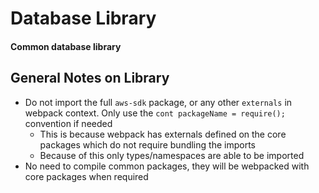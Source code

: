 # Database Library

#### Common database library

## General Notes on Library
-   Do not import the full `aws-sdk` package, or any other `externals` in webpack context. Only use the `cont packageName = require();` convention if needed
    -   This is because webpack has externals defined on the core packages which do not require bundling the imports
    -   Because of this only types/namespaces are able to be imported
-   No need to compile common packages, they will be webpacked with core packages when required